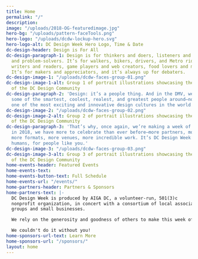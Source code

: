 ```yaml
---
title: Home
permalink: "/"
description: 
image: "/uploads/2018-OG-featuredimage.jpg"
hero-bg: "/uploads/pattern-faceTools.png"
hero-logo: "/uploads/dcdw-lockup-hero.svg"
hero-logo-alt: DC Design Week Hero Logo, Time & Date
dc-design-header: Design is For All
dc-design-paragraph-1: Design is for thinkers and doers, listeners and seers, go-getters
  and problem-solvers. It’s for walkers, bikers, drivers, and Metro riders. It’s for
  writers and readers, game players and web creators, food lovers and museum-goers.
  It’s for makers and appreciators, and it’s always up for debaters.
dc-design-image-1: "/uploads/dcdw-faces-group-01.png"
dc-design-image-1-alt: Group 1 of portrait illustrations showcasing the diversity
  of the DC Design Community
dc-design-paragraph-2: 'Design: it’s a people thing. And in the DMV, we’re home to
  some of the smartest, coolest, realest, and greatest people around—not to mention
  one of the most exciting and innovative design cultures in the world.'
dc-design-image-2: "/uploads/dcdw-faces-group-02.png"
dc-design-image-2-alt: Group 2 of portrait illustrations showcasing the diversity
  of the DC Design Community
dc-design-paragraph-3: 'That’s why, once again, we’re making a week of it all. And
  in 2018, we have more to celebrate than ever before—more partners, more experts,
  more formats, more venues, more incredible work. It’s DC Design Week: by our city’s
  humans, for people like you.'
dc-design-image-3: "/uploads/dcdw-faces-group-03.png"
dc-design-image-3-alt: Group 3 of portrait illustrations showcasing the diversity
  of the DC Design Community
home-events-header: Featured Events
home-events-text: 
home-events-button-text: Full Schedule
home-events-url: "/events/"
home-partners-header: Partners & Sponsors
home-partners-text: |-
  DC Design Week is produced by AIGA DC, a volunteer-run, 501(3)c
  nonprofit organization, in concert with a consortium of local associations, meetup
  groups and small businesses.

  We rely on the generosity and goodness of others to make this week of celebration a reality. Major thanks to the following partners and sponsors for your support and commitment to the DC design community.

  We couldn't do it without you!
home-sponsors-url-text: Learn More
home-sponsors-url: "/sponsors/"
layout: home
---
```


